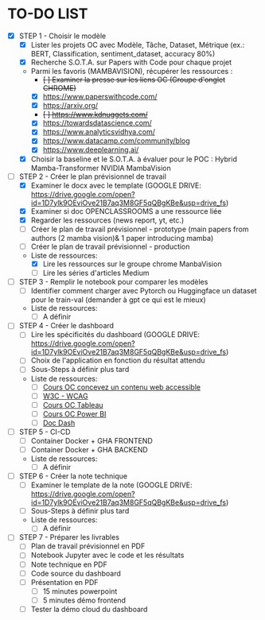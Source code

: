 **TO-DO LIST**
===========

- [X] STEP 1 - Choisir le modèle
    - [X] Lister les projets OC avec Modèle, Tâche, Dataset, Métrique (ex.: BERT, Classification, sentiment_dataset, accuracy 80%)
    - [X] Recherche S.O.T.A. sur Papers with Code pour chaque projet
    - Parmi les favoris (MAMBAVISION), récupérer les ressources :
        - ~~[ ] Examiner la presse sur les liens OC (Groupe d'onglet CHROME)~~
        - [X] https://www.paperswithcode.com/
        - [X] https://arxiv.org/
        - ~~[ ] https://www.kdnuggets.com/~~
        - [X] https://towardsdatascience.com/
        - [X] https://www.analyticsvidhya.com/
        - [X] https://www.datacamp.com/community/blog
        - [X] https://www.deeplearning.ai/
    - [X] Choisir la baseline et le S.O.T.A. à évaluer pour le POC : Hybrid Mamba-Transformer NVIDIA MambaVision
- [ ] STEP 2 - Créer le plan prévisionnel de travail
    - [X] Examiner le docx avec le template (GOOGLE DRIVE: https://drive.google.com/open?id=1D7ylk9OEviOve21B7aq3M8GF5qQBgKBe&usp=drive_fs)
    - [X] Examiner si doc OPENCLASSROOMS a une ressource liée
    - [X] Regarder les ressources (news report, yt, etc.)
    - [ ] Créer le plan de travail prévisionnel - prototype (main papers from authors (2 mamba vision)& 1 paper introducing mamba)
    - [ ] Créer le plan de travail prévisionnel - production
    - Liste de ressources:
        - [X] Lire les ressources sur le groupe chrome ManbaVision
        - [ ] Lire les séries d'articles Medium
- [ ] STEP 3 - Remplir le notebook pour comparer les modèles
    - [ ] Identifier comment charger avec Pytorch ou Huggingface un dataset pour le train-val (demander à gpt ce qui est le mieux)
    - Liste de ressources:
        - [ ] A définir
- [ ] STEP 4 - Créer le dashboard
    - [ ] Lire les spécificités du dashboard (GOOGLE DRIVE: https://drive.google.com/open?id=1D7ylk9OEviOve21B7aq3M8GF5qQBgKBe&usp=drive_fs)
    - [ ] Choix de l'application en fonction du résultat attendu
    - [ ] Sous-Steps à définir plus tard
    - Liste de ressources:
        - [ ] [Cours OC concevez un contenu web accessible](https://openclassrooms.com/fr/courses/6691346-concevez-un-contenu-web-accessible/6940707-tirez-le-maximum-de-ce-cours-14)
        - [ ] [W3C - WCAG](https://www.w3.org/WAI/standards-guidelines/wcag/glance/fr)
        - [ ] [Cours OC Tableau](https://openclassrooms.com/fr/courses/8200086-realisez-un-dashboard-avec-tableau?archived-source=4525361)
        - [ ] [Cours OC Power BI](https://openclassrooms.com/fr/courses/6204541-realisez-des-rapports-danalyse-de-donnees-avec-power-bi?archived-source=4525361)
        - [ ] [Doc Dash](https://dash.plotly.com/installation)
- [ ] STEP 5 - CI-CD
    - [ ] Container Docker + GHA FRONTEND
    - [ ] Container Docker + GHA BACKEND
    - Liste de ressources:
        - [ ] A définir
- [ ] STEP 6 - Créer la note technique
    - [ ] Examiner le template de la note (GOOGLE DRIVE: https://drive.google.com/open?id=1D7ylk9OEviOve21B7aq3M8GF5qQBgKBe&usp=drive_fs)
    - [ ] Sous-Steps à définir plus tard
    - Liste de ressources:
        - [ ] A définir
- [ ] STEP 7 - Préparer les livrables
    - [ ] Plan de travail prévisionnel en PDF
    - [ ] Notebook Jupyter avec le code et les résultats
    - [ ] Note technique en PDF
    - [ ] Code source du dashboard
    - [ ] Présentation en PDF
        - [ ] 15 minutes powerpoint
        - [ ] 5 minutes démo frontend
    - [ ] Tester la démo cloud du dashboard
